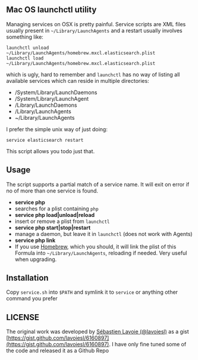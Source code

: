 ## Mac OS launchctl utility

Managing services on OSX is pretty painful. Service scripts are XML files usually present in `~/Library/LaunchAgents` and a restart usually involves something like:

```
launchctl unload ~/Library/LaunchAgents/homebrew.mxcl.elasticsearch.plist
launchctl load ~/Library/LaunchAgents/homebrew.mxcl.elasticsearch.plist
```

which is ugly, hard to remember and `launchctl` has no way of listing all available services which can reside in multiple directories:

* /System/Library/LaunchDaemons
* /System/Library/LaunchAgent
* /Library/LaunchDaemons
* /Library/LaunchAgents
* ~/Library/LaunchAgents

I prefer the simple unix way of just doing:

```
service elasticsearch restart
```

This script allows you todo just that.

## Usage

The script supports a partial match of a service name. It will exit on error if no of more than one service is found.

* **service php**
 * searches for a plist containing `php`
* **service php load|unload|reload**
 * insert or remove a plist from `launchctl`
* **service php start|stop|restart**
 * manage a daemon, but leave it in `launchctl`  (does not work with Agents)
* **service php link**
 * If you use [Homebrew](http://brew.sh/), which you should, it will link the plist of this Formula into `~/Library/LaunchAgents`, reloading if needed.
 Very useful when upgrading.

## Installation

Copy `service.sh` into `$PATH` and symlink it to `service` or anything other command you prefer

## LICENSE

The original work was developed by [Sébastien Lavoie (@lavoiesl)](https://github.com/lavoiesl) as a gist [https://gist.github.com/lavoiesl/6160897](https://gist.github.com/lavoiesl/6160897). I have only fine tuned some of the code and released it as a Github Repo

